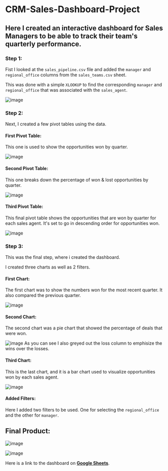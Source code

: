 # CRM-Sales-Dashboard-Project

## Here I created an interactive dashboard for Sales Managers to be able to track their team's quarterly performance.


### Step 1:

Fist I looked at the `sales_pipeline.csv` file and added the `manager` and `regional_office` columns from the `sales_teams.csv` sheet.

This was done with a simple `XLOOKUP` to find the corresponding `manager` and `regional_office` that was associated with the `sales_agent`.

![image](https://github.com/user-attachments/assets/becc6440-01f1-4327-a2d3-1698c56d04e6)

### Step 2:

Next, I created a few pivot tables using the data.

#### First Pivot Table:

This one is used to show the opportunities won by quarter.

![image](https://github.com/user-attachments/assets/f7e11383-a833-4c70-891e-d8308e5b104a)

#### Second Pivot Table:

This one breaks down the percentage of won & lost opportunities by quarter.

![image](https://github.com/user-attachments/assets/97e72fe0-90e6-4621-9849-c4731f7441fd)

#### Third Pivot Table:

This final pivot table shows the opportunities that are won by quarter for each sales agent.  It's set to go in descending order for opportunities won.

![image](https://github.com/user-attachments/assets/f9d5bc3e-a135-4488-ab99-728f8cfcc80a)

### Step 3:

This was the final step, where i created the dashboard. 

I created three charts as well as 2 filters.

#### First Chart:

The first chart was to show the numbers won for the most recent quarter.  It also compared the previous quarter.

![image](https://github.com/user-attachments/assets/b4bb48bb-9a1e-4e30-ab8a-01bee2fea6f0)

#### Second Chart:

The second chart was a pie chart that showed the percentage of deals that were won.

![image](https://github.com/user-attachments/assets/1e162cf3-41e3-477d-936b-d43c353fd40e)
As you can see I also greyed out the loss column to emphisize the wins over the losses. 

#### Third Chart:

This is the last chart, and it is a bar chart used to visualize opportunities won by each sales agent.

![image](https://github.com/user-attachments/assets/ae3f7267-d7d2-4c3b-810d-1a322569b643)

#### Added Filters:

Here I added two filters to be used. One for selecting the `regional_office` and the other for `manager`.

## Final Product:

![image](https://github.com/user-attachments/assets/90d3c8a3-2686-4a19-a72a-ab76ab7de185)

![image](https://github.com/user-attachments/assets/a227132c-3666-4be8-8cec-ee9867565886)

Here is a link to the dashboard on <a href = "https://docs.google.com/spreadsheets/d/1qBtfRejaLqV6Y0wkuTdj_SaiblGJtHveff6Ia2jxJ88/edit?usp=sharing">**Google Sheets**</a>.
